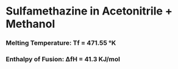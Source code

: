 # Sulfamethazine in Acetonitrile + Methanol


###  Melting Temperature: Tf  = 471.55 °K
###  Enthalpy of Fusion:  ΔfH = 41.3 KJ/mol
